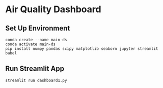 # Air Quality Dashboard
## Set Up Environment
```
conda create --name main-ds
conda activate main-ds
pip install numpy pandas scipy matplotlib seaborn jupyter streamlit babel
```

## Run Streamlit App
```
streamlit run dashboard1.py
```
